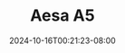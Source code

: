 --- 
title: "Aesa A5"
description: "video bokep Aesa A5     new"
date: 2024-10-16T00:21:23-08:00
file_code: "dhqx1fete38e"
draft: false
cover: "1mijpouwemfkopsy.jpg"
tags: ["Aesa", "bokep-indo", "bokep-viral", "bokep-ig"]
length: 120
fld_id: "1483208"
foldername: "Aesa"
categories: ["Aesa"]
views: 0
---